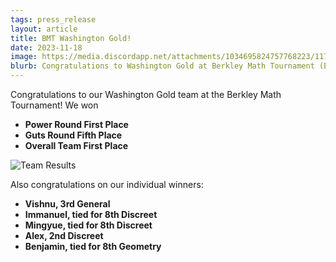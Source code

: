 ```yaml
---
tags: press_release
layout: article
title: BMT Washington Gold!
date: 2023-11-18
image: https://media.discordapp.net/attachments/1034695824757768223/1175676881643782164/image.png?ex=656c196b&is=6559a46b&hm=2570f8d1aadc2c395ddc2b62f356a2d49a050a2265d02c7e8f91c7359b6222bd&=&width=726&height=544
blurb: Congratulations to Washington Gold at Berkley Math Tournament (BMT) 2023!
---
```

Congratulations to our Washington Gold team at the Berkley Math Tournament! We won 
* **Power Round First Place**
* **Guts Round Fifth Place**
* **Overall Team First Place**

![Team Results](https://media.discordapp.net/attachments/1097748999714394214/1173053658842267750/SPOILER_IMG_0777.JPG?ex=656bc8da&is=655953da&hm=7e80309a3dd434a7ed052fb2579c94b7d73b879e80592bf5c49a26ed2dc63900&=&width=408&height=544)

Also congratulations on our individual winners:

* **Vishnu, 3rd General**
* **Immanuel, tied for 8th Discreet**
* **Mingyue, tied for 8th Discreet**
* **Alex, 2nd Discreet**
* **Benjamin, tied for 8th Geometry**
